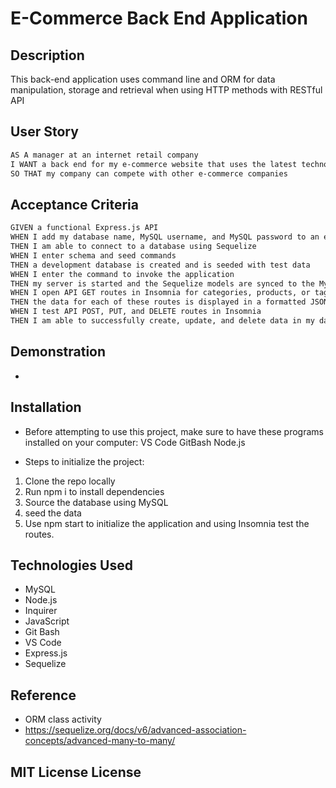 # E-Commerce Back End Application

## Description

This back-end application uses command line and ORM for data manipulation, storage and retrieval when using HTTP methods with RESTful API
## User Story

```md
AS A manager at an internet retail company
I WANT a back end for my e-commerce website that uses the latest technologies
SO THAT my company can compete with other e-commerce companies
```

## Acceptance Criteria

```md
GIVEN a functional Express.js API
WHEN I add my database name, MySQL username, and MySQL password to an environment variable file
THEN I am able to connect to a database using Sequelize
WHEN I enter schema and seed commands
THEN a development database is created and is seeded with test data
WHEN I enter the command to invoke the application
THEN my server is started and the Sequelize models are synced to the MySQL database
WHEN I open API GET routes in Insomnia for categories, products, or tags
THEN the data for each of these routes is displayed in a formatted JSON
WHEN I test API POST, PUT, and DELETE routes in Insomnia
THEN I am able to successfully create, update, and delete data in my database
```

## Demonstration

* 

## Installation

* Before attempting to use this project, make sure to have these programs installed on your computer: VS Code GitBash Node.js

* Steps to initialize the project:

1. Clone the repo locally
2. Run npm i to install dependencies
3. Source the database using MySQL
4. seed the data
5. Use npm start to initialize the application and using Insomnia test the routes. 

## Technologies Used

* MySQL
* Node.js
* Inquirer
* JavaScript
* Git Bash
* VS Code
* Express.js
* Sequelize

## Reference

* ORM class activity
* https://sequelize.org/docs/v6/advanced-association-concepts/advanced-many-to-many/

## MIT License License



